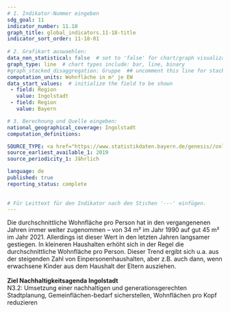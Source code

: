 ```yaml
---
# 1. Indikator-Nummer eingeben 
sdg_goal: 11 
indicator_number: 11.18
graph_title: global_indicators.11-18-title
indicator_sort_order: 11-18-01
 
# 2. Grafikart auswaehlen: 
data_non_statistical: false  # set to 'false' for chart/graph visualization 
graph_type: line  # chart types include: bar, line, binary 
#graph_stacked_disaggregation: Gruppe  ## uncomment this line for stacked bars. eplace 'Geschlecht' with the field of aggregation. 
computation_units: Wohnfläche in m² je EW
data_start_values:  # initialize the field to be shown  
 - field: Region 
   value: Ingolstadt 
 - field: Region 
   value: Bayern 

# 3. Berechnung und Quelle eingeben: 
national_geographical_coverage: Ingolstadt 
computation_definitions: 

SOURCE_TYPE: <a href="https://www.statistikdaten.bayern.de/genesis//online?operation=table&code=31231-003z&bypass=true&levelindex=1&levelid=1680780794247#abreadcrumb"> Bayerisches Landesamt für Statistik</a>  # data source  
source_earliest_available_1: 2019
source_periodicity_1: Jährlich

language: de   
published: true 
reporting_status: complete
 
 
# Für Leittext für den Indikator nach den Stichen '---' einfügen. 
---
```

Die durchschnittliche Wohnfläche pro Person hat in den vergangenenen Jahren immer weiter zugenommen – von 34 m² im Jahr 1990 auf gut 45 m² im Jahr 2021. Allerdings ist dieser Wert in den letzten Jahren langsamer gestiegen. In kleineren Haushalten erhöht sich in der Regel die durchschnittliche Wohnfläche pro Person. Dieser Trend ergibt sich u.a. aus der steigenden Zahl von Einpersonenhaushalten, aber z.B. auch dann, wenn erwachsene Kinder aus dem Haushalt der Eltern ausziehen. <br>
<br>
<b>Ziel Nachhaltigkeitsagenda Ingolstadt</b><br>
N3.2: Umsetzung einer nachhaltigen und generationsgerechten Stadtplanung, Gemeinflächen-bedarf sicherstellen, Wohnflächen pro Kopf reduzieren
